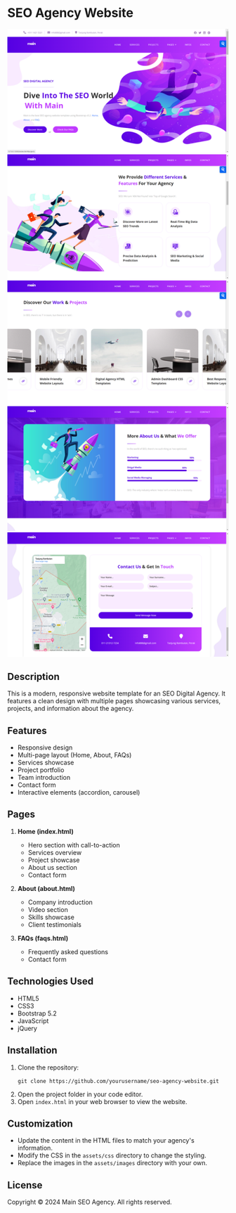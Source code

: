 # SEO Agency Website

![SEO Agency Website Screenshot](assets/images/1.png)
![SEO Agency Website Screenshot](assets/images/2.png)
![SEO Agency Website Screenshot](assets/images/3.png)
![SEO Agency Website Screenshot](assets/images/4.png)
![SEO Agency Website Screenshot](assets/images/5.png)

## Description

This is a modern, responsive website template for an SEO Digital Agency. It features a clean design with multiple pages showcasing various services, projects, and information about the agency.

## Features

- Responsive design
- Multi-page layout (Home, About, FAQs)
- Services showcase
- Project portfolio
- Team introduction
- Contact form
- Interactive elements (accordion, carousel)

## Pages

1. **Home (index.html)**
   - Hero section with call-to-action
   - Services overview
   - Project showcase
   - About us section
   - Contact form

2. **About (about.html)**
   - Company introduction
   - Video section
   - Skills showcase
   - Client testimonials

3. **FAQs (faqs.html)**
   - Frequently asked questions
   - Contact form

## Technologies Used

- HTML5
- CSS3
- Bootstrap 5.2
- JavaScript
- jQuery

## Installation

1. Clone the repository:
   ```
   git clone https://github.com/yourusername/seo-agency-website.git
   ```
2. Open the project folder in your code editor.
3. Open `index.html` in your web browser to view the website.

## Customization

- Update the content in the HTML files to match your agency's information.
- Modify the CSS in the `assets/css` directory to change the styling.
- Replace the images in the `assets/images` directory with your own.


## License

Copyright © 2024 Main SEO Agency. All rights reserved.

